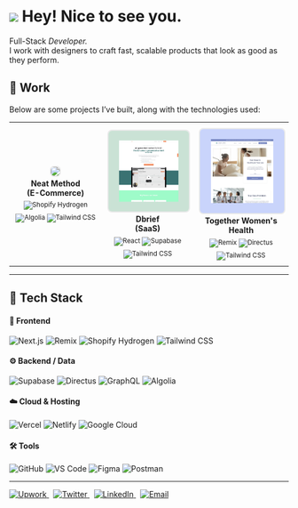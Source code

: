 <h1><img src="https://emojis.slackmojis.com/emojis/images/1531849430/4246/blob-sunglasses.gif?1531849430" width="30"/> Hey! Nice to see you.</h1>

<p align="start">
  Full-Stack<em> Developer.</em><br/>
I work with designers to craft fast, scalable products that look as good as they perform.</p>

<!-- ## 👨‍💻 About Me
At the end of 2022, I quit my job as a software engineer to pursue my passion for building and scaling my own SaaS businesses.

**Highlights of my journey:**
- 🎓 Double degree in Computer Science & Business.
- 💼 Interned at top tech companies in Silicon Valley.
- 🏆 Competed in 21+ hackathons.
- 🚀 Part of the first in-person buildspace cohort (buildspace sf1).

<hr/> -->

## 🧪 Work

Below are some projects I’ve built, along with the technologies used:

<table align="center">
  <tr>
    <td align="center" style="padding: 10px;">
      <a href="https://neatmethod.com/">
        <img src="https://raw.githubusercontent.com/profoundr/profoundr/refs/heads/main/Group%20514084.png" width="300" style="border: 2px solid #eaeaea; border-radius: 8px;"/>
      </a>
      <br/><strong>Neat Method<br/>(E-Commerce)</strong>
      <br/><sub>
        <img src="https://img.shields.io/badge/Shopify_Hydrogen-9563FF?style=flat-square&logo=shopify&logoColor=white" alt="Shopify Hydrogen"/>
        <img src="https://img.shields.io/badge/Algolia-050F2C?style=flat-square&logo=algolia&logoColor=white" alt="Algolia"/>
        <img src="https://img.shields.io/badge/TailwindCSS-38B2AC?style=flat-square&logo=tailwindcss&logoColor=white" alt="Tailwind CSS"/>
      </sub>
    </td>
    <td align="center" style="padding: 10px;">
      <a href="https://www.dbrief.io/">
        <img src="https://raw.githubusercontent.com/profoundr/profoundr/refs/heads/main/Group%20514086.png" width="300" style="border: 2px solid #eaeaea; border-radius: 8px;"/>
      </a>
      <br/><strong>Dbrief<br/>(SaaS)</strong>
      <br/><sub>
        <img src="https://img.shields.io/badge/Next.js-000000?style=flat-square&logo=next.js&logoColor=white" alt="React"/>
        <img src="https://img.shields.io/badge/Supabase-3ECF8E?style=flat-square&logo=supabase&logoColor=white" alt="Supabase"/>
        <img src="https://img.shields.io/badge/TailwindCSS-38B2AC?style=flat-square&logo=tailwindcss&logoColor=white" alt="Tailwind CSS"/>
      </sub>
    </td>
    <td align="center" style="padding: 10px;">
      <a href="https://togetherwomenshealth.com/">
        <img src="https://raw.githubusercontent.com/profoundr/profoundr/refs/heads/main/Group%20514085.png" width="300" style="border: 2px solid #eaeaea; border-radius: 8px;"/>
      </a>
      <br/><strong>Together Women's Health</strong>
      <br/><sub>
        <img src="https://img.shields.io/badge/Remix-000000?style=flat-square&logo=remix&logoColor=white" alt="Remix"/>
        <img src="https://img.shields.io/badge/Directus-3C58F6?style=flat-square&logo=directus&logoColor=white" alt="Directus"/>
        <img src="https://img.shields.io/badge/TailwindCSS-38B2AC?style=flat-square&logo=tailwindcss&logoColor=white" alt="Tailwind CSS"/>
      </sub>
    </td>
  </tr>
</table>

<hr/>

## 🧰 Tech Stack

#### 🚀 Frontend

![Next.js](https://img.shields.io/badge/-Next.js-000?&logo=next.js)
![Remix](https://img.shields.io/badge/-Remix-000?&logo=remix)
![Shopify Hydrogen](https://img.shields.io/badge/-Hydrogen-000?&logo=shopify&logoColor=7AB55C)
![Tailwind CSS](https://img.shields.io/badge/-Tailwind_CSS-000?&logo=tailwind-css)

#### ⚙️ Backend / Data

![Supabase](https://img.shields.io/badge/-Supabase-000?&logo=supabase)
![Directus](https://img.shields.io/badge/-Directus-000?&logo=directus)
![GraphQL](https://img.shields.io/badge/-GraphQL-000?&logo=graphql)
![Algolia](https://img.shields.io/badge/-Algolia-000?&logo=algolia)

#### ☁️ Cloud & Hosting

![Vercel](https://img.shields.io/badge/-Vercel-000?&logo=vercel)
![Netlify](https://img.shields.io/badge/-Netlify-000?&logo=netlify)
![Google Cloud](https://img.shields.io/badge/-Google_Cloud-000?&logo=googlecloud)

#### 🛠️ Tools

![GitHub](https://img.shields.io/badge/-GitHub-000?&logo=github)
![VS Code](https://img.shields.io/badge/-VS_Code-000?&logo=visualstudiocode)
![Figma](https://img.shields.io/badge/-Figma-000?&logo=figma)
![Postman](https://img.shields.io/badge/-Postman-000?&logo=postman)




<hr/>

<p align="start">
  <a href="https://www.upwork.com/freelancers/~017c0d83544493d743">
    <img src="https://img.shields.io/badge/Upwork-6fda44?style=for-the-badge&logo=upwork&logoColor=white" alt="Upwork"/>
  </a>&nbsp;
  <a href="https://x.com/KedarSawant12">
    <img src="https://img.shields.io/badge/Twitter-1DA1F2?style=for-the-badge&logo=twitter&logoColor=white" alt="Twitter"/>
  </a>&nbsp;
  <a href="www.linkedin.com/in/kedar-sawant-a02a551ba">
    <img src="https://img.shields.io/badge/LinkedIn-0A66C2?style=for-the-badge&logo=linkedin&logoColor=white" alt="LinkedIn"/>
  </a>&nbsp;
  <a href="mailto:kedar.sawant66@gmail.com">
    <img src="https://img.shields.io/badge/Email-D14836?style=for-the-badge&logo=gmail&logoColor=white" alt="Email"/>
  </a>
</p>





